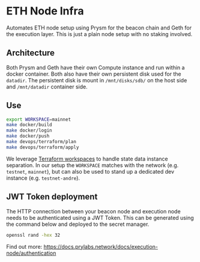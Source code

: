 # ETH Node Infra

Automates ETH node setup using Prysm for the beacon chain and Geth for the execution layer.
This is just a plain node setup with no staking involved.

## Architecture

Both Prysm and Geth have their own Compute instance and run within a docker container.
Both also have their own persistent disk used for the `datadir`.
The persistent disk is mount in `/mnt/disks/sdb/` on the host side and `/mnt/datadir` container side.

## Use

```sh
export WORKSPACE=mainnet
make docker/build
make docker/login
make docker/push
make devops/terraform/plan
make devops/terraform/apply
```

We leverage [Terraform workspaces](https://developer.hashicorp.com/terraform/language/state/workspaces) to handle state data instance separation.
In our setup the `WORKSPACE` matches with the network (e.g. `testnet`, `mainnet`), but can also be used to stand up a dedicated dev instance (e.g. `testnet-andre`).

## JWT Token deployment
The HTTP connection between your beacon node and execution node needs to be authenticated using a JWT Token.
This can be generated using the command below and deployed to the secret manager.
```sh
openssl rand -hex 32
```
Find out more: https://docs.prylabs.network/docs/execution-node/authentication

